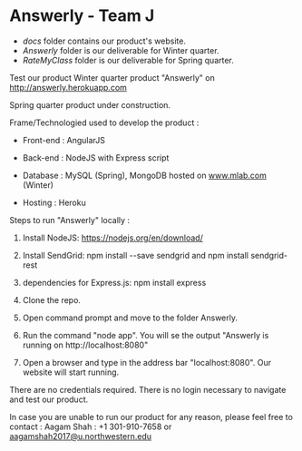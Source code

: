 # Answerly - Team J
- *docs* folder contains our product's website. 
- *Answerly* folder is our deliverable for Winter quarter.
- *RateMyClass* folder is our deliverable for Spring quarter.

Test our product Winter quarter product "Answerly" on http://answerly.herokuapp.com

Spring quarter product under construction.

Frame/Technologied used to develop the product :


- Front-end : AngularJS

- Back-end : NodeJS with Express script

- Database : MySQL (Spring), MongoDB hosted on www.mlab.com (Winter)

- Hosting : Heroku



Steps to run "Answerly" locally :


1) Install NodeJS: https://nodejs.org/en/download/

2) Install SendGrid: npm install --save sendgrid and npm install sendgrid-rest

3) dependencies for Express.js: npm install express

4) Clone the repo.

5) Open command prompt and move to the folder Answerly.

6) Run the command "node app". You will se the output "Answerly is running on http://localhost:8080"

7) Open a browser and type in the address bar "localhost:8080". Our website will start running.



There are no credentials required. There is no login necessary to navigate and test our product.



In case you are unable to run our product for any reason, please feel free to contact :
Aagam Shah : +1 301-910-7658 or aagamshah2017@u.northwestern.edu

